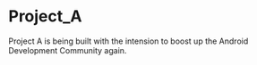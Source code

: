# Project_A
Project A is being built with the intension to boost up the Android Development Community again. 
